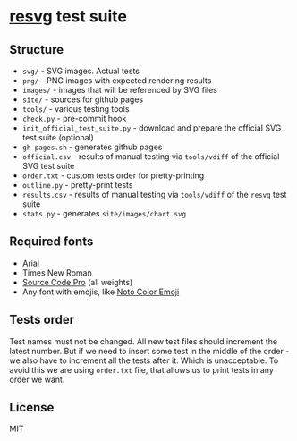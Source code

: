 # [resvg](https://github.com/RazrFalcon/resvg) test suite

## Structure

- `svg/` - SVG images. Actual tests
- `png/` - PNG images with expected rendering results
- `images/` - images that will be referenced by SVG files
- `site/` - sources for github pages
- `tools/` - various testing tools
- `check.py` - pre-commit hook
- `init_official_test_suite.py` - download and prepare the official SVG test suite (optional)
- `gh-pages.sh` - generates github pages
- `official.csv` - results of manual testing via `tools/vdiff` of the official SVG test suite
- `order.txt` - custom tests order for pretty-printing
- `outline.py` - pretty-print tests
- `results.csv` - results of manual testing via `tools/vdiff` of the `resvg` test suite
- `stats.py` - generates `site/images/chart.svg`

## Required fonts

- Arial
- Times New Roman
- [Source Code Pro](https://fonts.google.com/specimen/Source+Code+Pro) (all weights)
- Any font with emojis, like [Noto Color Emoji](https://www.google.com/get/noto/help/emoji/)

## Tests order

Test names must not be changed. All new test files should increment the latest number.
But if we need to insert some test in the middle of the order - we also have to increment
all the tests after it. Which is unacceptable. To avoid this we are using `order.txt` file,
that allows us to print tests in any order we want.

## License

MIT
